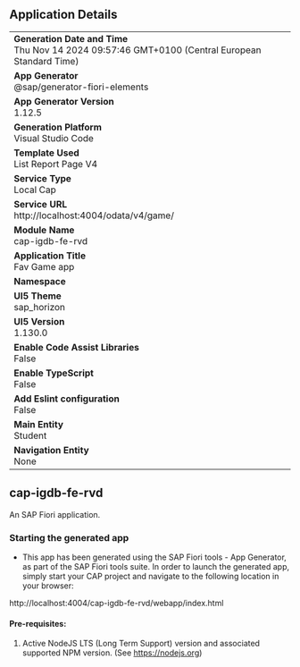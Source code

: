 ## Application Details
|               |
| ------------- |
|**Generation Date and Time**<br>Thu Nov 14 2024 09:57:46 GMT+0100 (Central European Standard Time)|
|**App Generator**<br>@sap/generator-fiori-elements|
|**App Generator Version**<br>1.12.5|
|**Generation Platform**<br>Visual Studio Code|
|**Template Used**<br>List Report Page V4|
|**Service Type**<br>Local Cap|
|**Service URL**<br>http://localhost:4004/odata/v4/game/
|**Module Name**<br>cap-igdb-fe-rvd|
|**Application Title**<br>Fav Game app|
|**Namespace**<br>|
|**UI5 Theme**<br>sap_horizon|
|**UI5 Version**<br>1.130.0|
|**Enable Code Assist Libraries**<br>False|
|**Enable TypeScript**<br>False|
|**Add Eslint configuration**<br>False|
|**Main Entity**<br>Student|
|**Navigation Entity**<br>None|

## cap-igdb-fe-rvd

An SAP Fiori application.

### Starting the generated app

-   This app has been generated using the SAP Fiori tools - App Generator, as part of the SAP Fiori tools suite.  In order to launch the generated app, simply start your CAP project and navigate to the following location in your browser:

http://localhost:4004/cap-igdb-fe-rvd/webapp/index.html

#### Pre-requisites:

1. Active NodeJS LTS (Long Term Support) version and associated supported NPM version.  (See https://nodejs.org)


